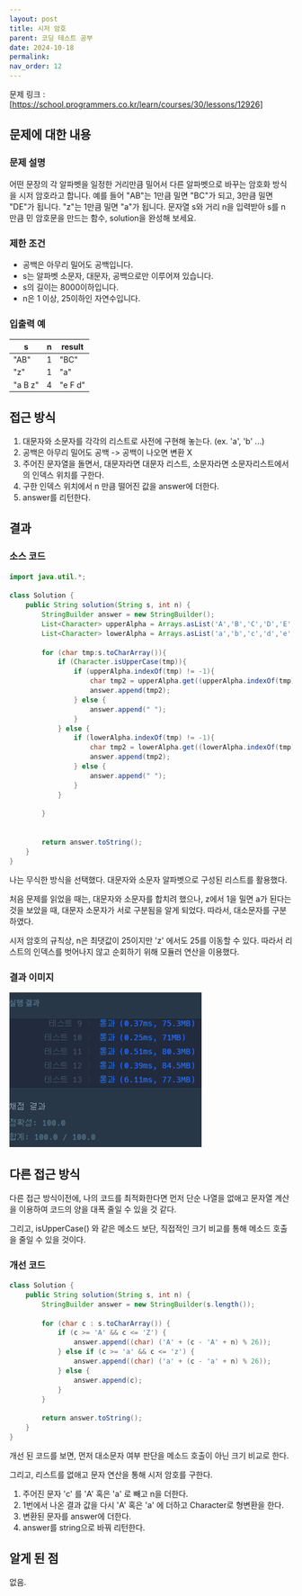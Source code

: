 ```yaml
---
layout: post
title: 시저 암호
parent: 코딩 테스트 공부
date: 2024-10-18
permalink:
nav_order: 12
---
```


문제 링크 : [https://school.programmers.co.kr/learn/courses/30/lessons/12926]

## 문제에 대한 내용

### 문제 설명

어떤 문장의 각 알파벳을 일정한 거리만큼 밀어서 다른 알파벳으로 바꾸는 암호화 방식을 시저 암호라고 합니다. 예를 들어 "AB"는 1만큼 밀면 "BC"가 되고, 3만큼 밀면 "DE"가 됩니다. "z"는 1만큼 밀면 "a"가 됩니다. 문자열 s와 거리 n을 입력받아 s를 n만큼 민 암호문을 만드는 함수, solution을 완성해 보세요.

### 제한 조건

- 공백은 아무리 밀어도 공백입니다.
- s는 알파벳 소문자, 대문자, 공백으로만 이루어져 있습니다.
- s의 길이는 8000이하입니다.
- n은 1 이상, 25이하인 자연수입니다.

### 입출력 예

| s       | n   | result  |
| ------- | --- | ------- |
| "AB"    | 1   | "BC"    |
| "z"     | 1   | "a"     |
| "a B z" | 4   | "e F d" |

## 접근 방식

1. 대문자와 소문자를 각각의 리스트로 사전에 구현해 놓는다. (ex. 'a', 'b' ...)
2. 공백은 아무리 밀어도 공백 -> 공백이 나오면 변환 X
3. 주어진 문자열을 돌면서, 대문자라면 대문자 리스트, 소문자라면 소문자리스트에서의 인덱스 위치를 구한다.
4. 구한 인덱스 위치에서 n 만큼 떨어진 값을 answer에 더한다.
5. answer를 리턴한다.

## 결과

### 소스 코드

```java
import java.util.*;

class Solution {
    public String solution(String s, int n) {
        StringBuilder answer = new StringBuilder();
        List<Character> upperAlpha = Arrays.asList('A','B','C','D','E','F','G','H','I','J','K','L','M','N','O','P','Q','R','S','T','U','V','W','X','Y','Z');
        List<Character> lowerAlpha = Arrays.asList('a','b','c','d','e','f','g','h','i','j','k','l','m','n','o','p','q','r','s','t','u','v','w','x','y','z');

        for (char tmp:s.toCharArray()){
            if (Character.isUpperCase(tmp)){
                if (upperAlpha.indexOf(tmp) != -1){
                    char tmp2 = upperAlpha.get((upperAlpha.indexOf(tmp) + n ) % upperAlpha.size());
                    answer.append(tmp2);
                } else {
                    answer.append(" ");
                }
            } else {
                if (lowerAlpha.indexOf(tmp) != -1){
                    char tmp2 = lowerAlpha.get((lowerAlpha.indexOf(tmp) + n ) % lowerAlpha.size());
                    answer.append(tmp2);
                } else {
                    answer.append(" ");
                }
            }

        }


        return answer.toString();
    }
}
```

나는 무식한 방식을 선택했다. 대문자와 소문자 알파벳으로 구성된 리스트를 활용했다.

처음 문제를 읽었을 때는, 대문자와 소문자를 합치려 했으나, z에서 1을 밀면 a가 된다는 것을 보았을 때, 대문자 소문자가 서로 구분됨을 알게 되었다. 따라서, 대소문자를 구분하였다.

시저 암호의 규칙상, n은 최댓값이 25이지만 'z' 에서도 25를 이동할 수 있다. 따라서 리스트의 인덱스를 벗어나지 않고 순회하기 위해 모듈러 연산을 이용했다.

### 결과 이미지

![alt text](/공부/코딩-테스트-공부/image-12.png)

## 다른 접근 방식

다른 접근 방식이전에, 나의 코드를 최적화한다면
먼저 단순 나열을 없애고 문자열 계산을 이용하여 코드의 양을 대폭 줄일 수 있을 것 같다.

그리고, isUpperCase() 와 같은 메소드 보단, 직접적인 크기 비교를 통해 메소드 호출을 줄일 수 있을 것이다.

### 개선 코드

```java
class Solution {
    public String solution(String s, int n) {
        StringBuilder answer = new StringBuilder(s.length());

        for (char c : s.toCharArray()) {
            if (c >= 'A' && c <= 'Z') {
                answer.append((char) ('A' + (c - 'A' + n) % 26));
            } else if (c >= 'a' && c <= 'z') {
                answer.append((char) ('a' + (c - 'a' + n) % 26));
            } else {
                answer.append(c);
            }
        }

        return answer.toString();
    }
}
```

개선 된 코드를 보면, 먼저 대소문자 여부 판단을 메소드 호출이 아닌 크기 비교로 한다.

그리고, 리스트를 없애고 문자 연산을 통해 시저 암호를 구한다.

1. 주어진 문자 'c' 를 'A' 혹은 'a' 로 빼고 n을 더한다.
2. 1번에서 나온 결과 값을 다시 'A' 혹은 'a' 에 더하고 Character로 형변환을 한다.
3. 변환된 문자를 answer에 더한다.
4. answer를 string으로 바꿔 리턴한다.

## 알게 된 점

없음.

[https://school.programmers.co.kr/learn/courses/30/lessons/12926]: https://school.programmers.co.kr/learn/courses/30/lessons/12926
